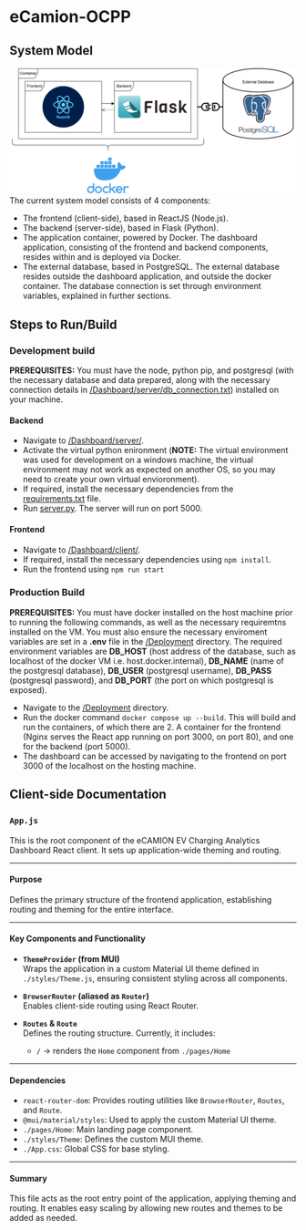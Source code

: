 # eCamion-OCPP

## System Model
![System Model](./readme/eCAMION_system_model.png "System Model")
The current system model consists of 4 components:
- The frontend (client-side), based in ReactJS (Node.js).
- The backend (server-side), based in Flask (Python).
- The application container, powered by Docker. The dashboard application, consisting of the frontend and backend components, resides within and is deployed via Docker.
- The external database, based in PostgreSQL. The external database resides outside the dashboard application, and outside the docker container. The database connection is set through environment variables, explained in further sections.




## Steps to Run/Build 
### Development build
**PREREQUISITES:** You must have the node, python pip, and postgresql (with the necessary database and data prepared, along with the necessary connection details in [/Dashboard/server/db_connection.txt](./Dashboard/server/db_connection.txt)) installed on your machine.
#### Backend
- Navigate to [/Dashboard/server/](./Dashboard/server/).
- Activate the virtual python enironment (**NOTE:** The virtual environment was used for development on a windows machine, the virtual environment may not work as expected on another OS, so you may need to create your own virtual envioronment).
- If required, install the necessary dependencies from the [requirements.txt](./Dashboard/server/requirements.txt) file.
- Run [server.py](./Dashboard/server/server.py). The server will run on port 5000.

#### Frontend
- Navigate to [/Dashboard/client/](./Dashboard/client/).
- If required, install the necessary dependencies using `npm install`.
- Run the frontend using `npm run start`

### Production Build
**PREREQUISITES:** You must have docker installed on the host machine prior to running the following commands, as well as the necessary requiremtns installed on the VM. You must also ensure the necessary enviroment variables are set in a **.env** file in the [/Deployment](./Deployment/) directory. The required environment variables are **DB_HOST** (host address of the database, such as localhost of the docker VM i.e. host.docker.internal), **DB_NAME** (name of the postgresql database), **DB_USER** (postgresql username), **DB_PASS** (postgresql password), and **DB_PORT** (the port on which postgresql is exposed).
- Navigate to the [/Deployment](./Deployment/) directory.
- Run the docker command `docker compose up --build`. This will build and run the containers, of which there are 2. A container for the frontend (Nginx serves the React app running on port 3000, on port 80), and one for the backend (port 5000).
- The dashboard can be accessed by navigating to the frontend on port 3000 of the localhost on the hosting machine.




## Client-side Documentation

### `App.js`

This is the root component of the eCAMION EV Charging Analytics Dashboard React client. It sets up application-wide theming and routing.

---

#### **Purpose**

Defines the primary structure of the frontend application, establishing routing and theming for the entire interface.

---

#### **Key Components and Functionality**

- **`ThemeProvider` (from MUI)**  
  Wraps the application in a custom Material UI theme defined in `./styles/Theme.js`, ensuring consistent styling across all components.

- **`BrowserRouter` (aliased as `Router`)**  
  Enables client-side routing using React Router.

- **`Routes` & `Route`**  
  Defines the routing structure. Currently, it includes:
  - `/` → renders the `Home` component from `./pages/Home`

---

#### **Dependencies**

- `react-router-dom`: Provides routing utilities like `BrowserRouter`, `Routes`, and `Route`.
- `@mui/material/styles`: Used to apply the custom Material UI theme.
- `./pages/Home`: Main landing page component.
- `./styles/Theme`: Defines the custom MUI theme.
- `./App.css`: Global CSS for base styling.

---

#### **Summary**

This file acts as the root entry point of the application, applying theming and routing. It enables easy scaling by allowing new routes and themes to be added as needed.
